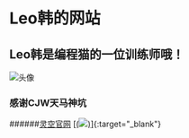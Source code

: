 # Leo韩的网站
## Leo韩是编程猫的一位训练师哦！
![头像](https://i.bmp.ovh/imgs/2019/10/a017df3937d241aa.png)
### 感谢CJW天马神坑
######[灵空官网](https://lingkong-robot.cn)
[[(![](https://i.bmp.ovh/imgs/2019/10/15aa0b1cc5d18dba.png))]](https://shequ.codemao.cn/){:target="_blank"} 
